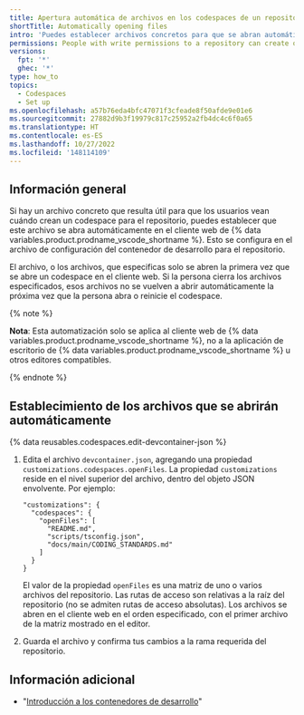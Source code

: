 ```yaml
---
title: Apertura automática de archivos en los codespaces de un repositorio
shortTitle: Automatically opening files
intro: 'Puedes establecer archivos concretos para que se abran automáticamente cada vez que alguien crea un codespace para el repositorio y abre dicho codespace en el cliente web de {% data variables.product.prodname_vscode %}.'
permissions: People with write permissions to a repository can create or edit the codespace configuration.
versions:
  fpt: '*'
  ghec: '*'
type: how_to
topics:
  - Codespaces
  - Set up
ms.openlocfilehash: a57b76eda4bfc47071f3cfeade8f50afde9e01e6
ms.sourcegitcommit: 27882d9b3f19979c817c25952a2fb4dc4c6f0a65
ms.translationtype: HT
ms.contentlocale: es-ES
ms.lasthandoff: 10/27/2022
ms.locfileid: '148114109'
---
```

## Información general

Si hay un archivo concreto que resulta útil para que los usuarios vean cuándo crean un codespace para el repositorio, puedes establecer que este archivo se abra automáticamente en el cliente web de {% data variables.product.prodname_vscode_shortname %}. Esto se configura en el archivo de configuración del contenedor de desarrollo para el repositorio. 

El archivo, o los archivos, que especificas solo se abren la primera vez que se abre un codespace en el cliente web. Si la persona cierra los archivos especificados, esos archivos no se vuelven a abrir automáticamente la próxima vez que la persona abra o reinicie el codespace.

{% note %}

**Nota**: Esta automatización solo se aplica al cliente web de {% data variables.product.prodname_vscode_shortname %}, no a la aplicación de escritorio de {% data variables.product.prodname_vscode_shortname %} u otros editores compatibles.

{% endnote %}

## Establecimiento de los archivos que se abrirán automáticamente

{% data reusables.codespaces.edit-devcontainer-json %}
1. Edita el archivo `devcontainer.json`, agregando una propiedad `customizations.codespaces.openFiles`. La propiedad `customizations` reside en el nivel superior del archivo, dentro del objeto JSON envolvente. Por ejemplo:

   ```json{:copy}
   "customizations": {
     "codespaces": {
       "openFiles": [
         "README.md",
         "scripts/tsconfig.json",
         "docs/main/CODING_STANDARDS.md"
       ]
     }
   }
   ```

   El valor de la propiedad `openFiles` es una matriz de uno o varios archivos del repositorio. Las rutas de acceso son relativas a la raíz del repositorio (no se admiten rutas de acceso absolutas). Los archivos se abren en el cliente web en el orden especificado, con el primer archivo de la matriz mostrado en el editor.
   
1. Guarda el archivo y confirma tus cambios a la rama requerida del repositorio.

## Información adicional

- "[Introducción a los contenedores de desarrollo](/codespaces/setting-up-your-project-for-codespaces/introduction-to-dev-containers)"
